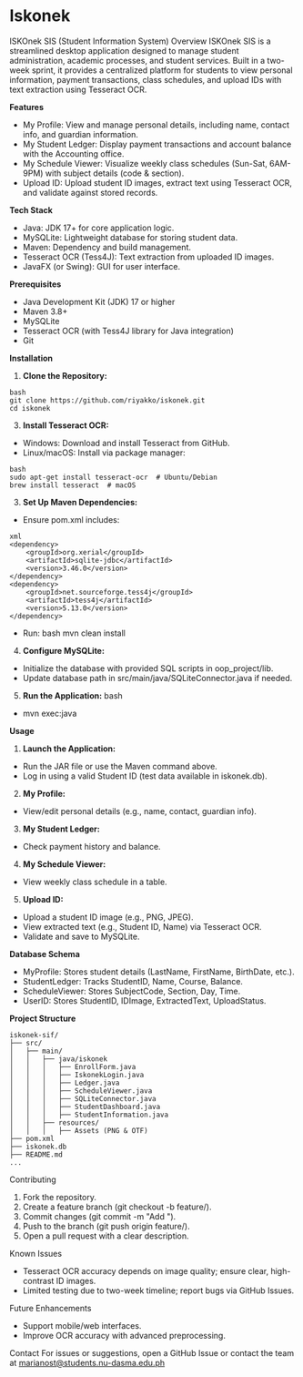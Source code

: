 # Iskonek
ISKOnek SIS (Student Information System)
Overview
ISKOnek SIS is a streamlined desktop application designed to manage student administration, academic processes, and student services. Built in a two-week sprint, it provides a centralized platform for students to view personal information, payment transactions, class schedules, and upload IDs with text extraction using Tesseract OCR.

**Features**
- My Profile: View and manage personal details, including name, contact info, and guardian information.
- My Student Ledger: Display payment transactions and account balance with the Accounting office.
- My Schedule Viewer: Visualize weekly class schedules (Sun-Sat, 6AM-9PM) with subject details (code & section).
- Upload ID: Upload student ID images, extract text using Tesseract OCR, and validate against stored records.
  
**Tech Stack**
- Java: JDK 17+ for core application logic.
- MySQLite: Lightweight database for storing student data.
- Maven: Dependency and build management.
- Tesseract OCR (Tess4J): Text extraction from uploaded ID images.
- JavaFX (or Swing): GUI for user interface.
  
**Prerequisites**
- Java Development Kit (JDK) 17 or higher
- Maven 3.8+
- MySQLite
- Tesseract OCR (with Tess4J library for Java integration)
- Git
  
**Installation**
1. **Clone the Repository:**
```
bash
git clone https://github.com/riyakko/iskonek.git
cd iskonek
```
3. **Install Tesseract OCR:**
- Windows: Download and install Tesseract from GitHub.
- Linux/macOS: Install via package manager:
```
bash
sudo apt-get install tesseract-ocr  # Ubuntu/Debian
brew install tesseract  # macOS
```
3. **Set Up Maven Dependencies:**
- Ensure pom.xml includes:
```
xml
<dependency>
    <groupId>org.xerial</groupId>
    <artifactId>sqlite-jdbc</artifactId>
    <version>3.46.0</version>
</dependency>
<dependency>
    <groupId>net.sourceforge.tess4j</groupId>
    <artifactId>tess4j</artifactId>
    <version>5.13.0</version>
</dependency>
```

- Run:
bash
mvn clean install

4. **Configure MySQLite:**
- Initialize the database with provided SQL scripts in oop_project/lib.
- Update database path in src/main/java/SQLiteConnector.java if needed.
  
5. **Run the Application:**
bash
- mvn exec:java

**Usage**
1. **Launch the Application:**
- Run the JAR file or use the Maven command above.
- Log in using a valid Student ID (test data available in iskonek.db).
2. **My Profile:**
- View/edit personal details (e.g., name, contact, guardian info).
3. **My Student Ledger:**
- Check payment history and balance.
4. **My Schedule Viewer:**
- View weekly class schedule in a table.
5. **Upload ID:**
- Upload a student ID image (e.g., PNG, JPEG).
- View extracted text (e.g., Student ID, Name) via Tesseract OCR.
- Validate and save to MySQLite.

**Database Schema**
- MyProfile: Stores student details (LastName, FirstName, BirthDate, etc.).
- StudentLedger: Tracks StudentID, Name, Course, Balance.
- ScheduleViewer: Stores SubjectCode, Section, Day, Time.
- UserID: Stores StudentID, IDImage, ExtractedText, UploadStatus.
  
**Project Structure**
```text
iskonek-sif/
├── src/
│   ├── main/
│   │   ├── java/iskonek
│   │   │   ├── EnrollForm.java
│   │   │   ├── IskonekLogin.java
│   │   │   ├── Ledger.java
│   │   │   ├── ScheduleViewer.java
│   │   │   ├── SQLiteConnector.java
│   │   │   ├── StudentDashboard.java
│   │   │   ├── StudentInformation.java 
│   │   ├── resources/
│   │   │   ├── Assets (PNG & OTF)
├── pom.xml
├── iskonek.db
├── README.md
...
```

Contributing
1. Fork the repository.
2. Create a feature branch (git checkout -b feature/<feature-name>).
3. Commit changes (git commit -m "Add <feature>").
4. Push to the branch (git push origin feature/<feature-name>).
5. Open a pull request with a clear description.

Known Issues
- Tesseract OCR accuracy depends on image quality; ensure clear, high-contrast ID images.
- Limited testing due to two-week timeline; report bugs via GitHub Issues.
  
Future Enhancements
- Support mobile/web interfaces.
- Improve OCR accuracy with advanced preprocessing.

Contact
For issues or suggestions, open a GitHub Issue or contact the team at marianost@students.nu-dasma.edu.ph
